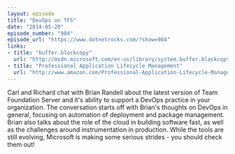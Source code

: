 ```yaml
---
layout: episode
title: "DevOps on TFS"
date: "2014-05-20"
episode_number: "984"
episode_url: "https://www.dotnetrocks.com/?show=984"
links:
- title: "buffer.blockcopy"
  url: "http://msdn.microsoft.com/en-us/library/system.buffer.blockcopy(v=vs.110).aspx"
- title: "Professional Application Lifecycle Management"
  url: "http://www.amazon.com/Professional-Application-Lifecycle-Management-Programmer/dp/1118836588/ref=sr_1_1?ie=UTF8&amp;qid=1399989491&amp;sr=8-1&amp;keywords=brian+randell"
---
```


Carl and Richard chat with Brian Randell about the latest version of Team Foundation Server and it's ability to support a DevOps practice in your organization. The conversation starts off with Brian's thoughts on DevOps in general, focusing on automation of deployment and package management. Brian also talks about the role of the cloud in building software fast, as well as the challenges around instrumentation in production. While the tools are still evolving, Microsoft is making some serious strides - you should check them out!
